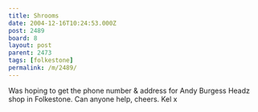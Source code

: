 ```yaml
---
title: Shrooms
date: 2004-12-16T10:24:53.000Z
post: 2489
board: 8
layout: post
parent: 2473
tags: [folkestone]
permalink: /m/2489/
---
```

Was hoping to get the phone number & address for Andy Burgess Headz shop in Folkestone. Can anyone help, cheers. Kel x
